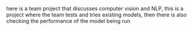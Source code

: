 here is a team project that discusses computer vision and NLP, this is a project where the team tests and tries existing models, then there is also checking the performance of the model being run
